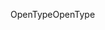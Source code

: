 <span data-ttu-id="cba20-101">OpenType</span><span class="sxs-lookup"><span data-stu-id="cba20-101">OpenType</span></span>